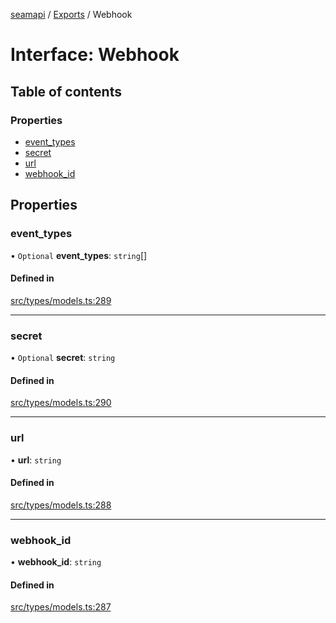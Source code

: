 [seamapi](../README.md) / [Exports](../modules.md) / Webhook

# Interface: Webhook

## Table of contents

### Properties

- [event\_types](Webhook.md#event_types)
- [secret](Webhook.md#secret)
- [url](Webhook.md#url)
- [webhook\_id](Webhook.md#webhook_id)

## Properties

### event\_types

• `Optional` **event\_types**: `string`[]

#### Defined in

[src/types/models.ts:289](https://github.com/seamapi/javascript/blob/main/src/types/models.ts#L289)

___

### secret

• `Optional` **secret**: `string`

#### Defined in

[src/types/models.ts:290](https://github.com/seamapi/javascript/blob/main/src/types/models.ts#L290)

___

### url

• **url**: `string`

#### Defined in

[src/types/models.ts:288](https://github.com/seamapi/javascript/blob/main/src/types/models.ts#L288)

___

### webhook\_id

• **webhook\_id**: `string`

#### Defined in

[src/types/models.ts:287](https://github.com/seamapi/javascript/blob/main/src/types/models.ts#L287)
